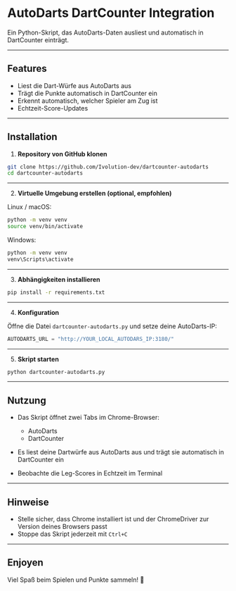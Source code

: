 # AutoDarts DartCounter Integration

Ein Python-Skript, das AutoDarts-Daten ausliest und automatisch in DartCounter einträgt.

---

## Features

* Liest die Dart-Würfe aus AutoDarts aus
* Trägt die Punkte automatisch in DartCounter ein
* Erkennt automatisch, welcher Spieler am Zug ist
* Echtzeit-Score-Updates

---

## Installation

1. **Repository von GitHub klonen**

```bash
git clone https://github.com/Ivolution-dev/dartcounter-autodarts
cd dartcounter-autodarts
```

---

2. **Virtuelle Umgebung erstellen (optional, empfohlen)**

Linux / macOS:

```bash
python -m venv venv
source venv/bin/activate
```

Windows:

```bash
python -m venv venv
venv\Scripts\activate
```

---

3. **Abhängigkeiten installieren**

```bash
pip install -r requirements.txt
```

---

4. **Konfiguration**

Öffne die Datei `dartcounter-autodarts.py` und setze deine AutoDarts-IP:

```python
AUTODARTS_URL = "http://YOUR_LOCAL_AUTODARS_IP:3180/"
```

---

5. **Skript starten**

```bash
python dartcounter-autodarts.py
```

---

## Nutzung

* Das Skript öffnet zwei Tabs im Chrome-Browser:

  * AutoDarts
  * DartCounter
* Es liest deine Dartwürfe aus AutoDarts aus und trägt sie automatisch in DartCounter ein
* Beobachte die Leg-Scores in Echtzeit im Terminal

---

## Hinweise

* Stelle sicher, dass Chrome installiert ist und der ChromeDriver zur Version deines Browsers passt
* Stoppe das Skript jederzeit mit `Ctrl+C`

---

## Enjoyen

Viel Spaß beim Spielen und Punkte sammeln! 🎯
